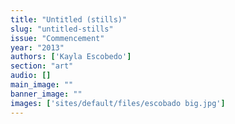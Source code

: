```yaml
---
title: "Untitled (stills)"
slug: "untitled-stills"
issue: "Commencement"
year: "2013"
authors: ['Kayla Escobedo']
section: "art"
audio: []
main_image: ""
banner_image: ""
images: ['sites/default/files/escobado big.jpg']
---
```

